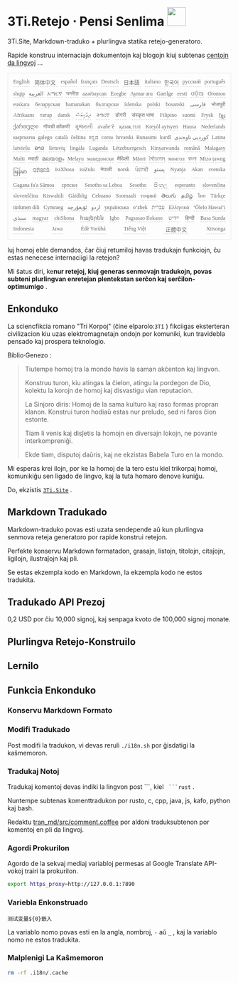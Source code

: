 <h1 style="justify-content:space-between">3Ti.Retejo ⋅ Pensi Senlima <img src="//i-01.eu.org/3Ti/logo.svg" style="user-select:none;margin-top:-1px;width:42px"></h1>

3Ti.Site, Markdown-traduko + plurlingva statika retejo-generatoro.

Rapide konstruu internaciajn dokumentojn kaj blogojn kiuj subtenas [centojn da lingvoj](https://github.com/i18n-site/node/blob/main/lang/src/index.js) ...

<pre class="langli" style="display:flex;flex-wrap:wrap;background:transparent;border:1px solid #eee;font-size:12px;box-shadow:0 0 3px inset #eee;padding:12px 5px 4px 12px;justify-content:space-between;"><style>pre.langli i{font-weight:300;font-family:s;margin-right:7px;margin-bottom:8px;font-style:normal;color:#666;border-bottom:1px dashed #ccc;}</style><i>English</i><i> 简体中文 </i><i>español</i><i>français</i><i>Deutsch</i><i> 日本語 </i><i>italiano</i><i>한국어</i><i>русский</i><i>português</i><i>shqip</i><i>‫العربية‬</i><i>አማርኛ</i><i>অসমীয়া</i><i>azərbaycan</i><i>Eʋegbe</i><i>Aymar aru</i><i>Gaeilge</i><i>eesti</i><i>ଓଡ଼ିଆ</i><i>Oromoo</i><i>euskara</i><i>беларуская</i><i>bamanakan</i><i>български</i><i>íslenska</i><i>polski</i><i>bosanski</i><i>‫فارسی‬</i><i>भोजपुरी</i><i>Afrikaans</i><i>татар</i><i>dansk</i><i>‫ދިވެހިބަސް‬</i><i>ትግርኛ</i><i>डोगरी</i><i>संस्कृत भाषा</i><i>Filipino</i><i>suomi</i><i>Frysk</i><i>ខ្មែរ</i><i>ქართული</i><i>गोंयची कोंकणी</i><i>ગુજરાતી</i><i>avañe’ẽ</i><i>қазақ тілі</i><i>Kreyòl ayisyen</i><i>Hausa</i><i>Nederlands</i><i>кыргызча</i><i>galego</i><i>català</i><i>čeština</i><i>ಕನ್ನಡ</i><i>corsu</i><i>hrvatski</i><i>Runasimi</i><i>kurdî</i><i>‫کوردیی ناوەندی‬</i><i>Latina</i><i>latviešu</i><i>ລາວ</i><i>lietuvių</i><i>lingála</i><i>Luganda</i><i>Lëtzebuergesch</i><i>Kinyarwanda</i><i>română</i><i>Malagasy</i><i>Malti</i><i>मराठी</i><i>മലയാളം</i><i>Melayu</i><i>македонски</i><i>मैथिली</i><i>Māori</i><i>মৈতৈলোন্</i><i>монгол</i><i>বাংলা</i><i>Mizo ṭawng</i><i>မြန်မာ</i><i>𞄀𞄄𞄰𞄩𞄍𞄜𞄰</i><i>IsiXhosa</i><i>isiZulu</i><i>नेपाली</i><i>norsk</i><i>ਪੰਜਾਬੀ</i><i>‫پښتو‬</i><i>Nyanja</i><i>Akan</i><i>svenska</i><i>Gagana fa'a Sāmoa</i><i>српски</i><i>Sesotho sa Leboa</i><i>Sesotho</i><i>සිංහල</i><i>esperanto</i><i>slovenčina</i><i>slovenščina</i><i>Kiswahili</i><i>Gàidhlig</i><i>Cebuano</i><i>Soomaali</i><i>тоҷикӣ</i><i>తెలుగు</i><i>தமிழ்</i><i>ไทย</i><i>Türkçe</i><i>türkmen dili</i><i>Cymraeg</i><i>‫ئۇيغۇرچە‬</i><i>‫اردو‬</i><i>українська</i><i>o‘zbek</i><i>‫עברית‬</i><i>Ελληνικά</i><i>ʻŌlelo Hawaiʻi</i><i>‫سنڌي‬</i><i>magyar</i><i>chiShona</i><i>հայերեն</i><i>Igbo</i><i>Pagsasao Ilokano</i><i>‫ייִדיש‬</i><i>हिन्दी</i><i>Basa Sunda</i><i>Indonesia</i><i>Jawa</i><i>Èdè Yorùbá</i><i>Tiếng Việt</i><i> 正體中文 </i><i>Xitsonga</i></pre>

Iuj homoj eble demandos, ĉar ĉiuj retumiloj havas tradukajn funkciojn, ĉu estas nenecese internaciigi la retejon?

Mi ŝatus diri, ke**nur retejoj, kiuj generas senmovajn tradukojn, povas subteni plurlingvan enretejan plentekstan serĉon kaj serĉilon-optimumigo** .

## Enkonduko

La sciencfikcia romano &quot;Tri Korpoj&quot; (ĉine elparolo:`3Tǐ` ) fikciigas eksterteran civilizacion kiu uzas elektromagnetajn ondojn por komuniki, kun travidebla pensado kaj prospera teknologio.

Biblio·Genezo :

> Tiutempe homoj tra la mondo havis la saman akĉenton kaj lingvon.
>
> Konstruu turon, kiu atingas la ĉielon, atingu la pordegon de Dio, kolektu la korojn de homoj kaj disvastigu vian reputacion.
>
> La Sinjoro diris: Homoj de la sama kulturo kaj raso formas propran klanon. Konstrui turon hodiaŭ estas nur preludo, sed ni faros ĉion estonte.
>
> Tiam li venis kaj disĵetis la homojn en diversajn lokojn, ne povante interkompreniĝi.
>
> Ekde tiam, disputoj daŭris, kaj ne ekzistas Babela Turo en la mondo.

Mi esperas krei ilojn, por ke la homoj de la tero estu kiel trikorpaj homoj, komunikiĝu sen ligado de lingvo, kaj la tuta homaro denove kuniĝu.

Do, ekzistis [`3Ti.Site`](//3Ti.Site) .

## Markdown Tradukado

Markdown-traduko povas esti uzata sendepende aŭ kun plurlingva senmova reteja generatoro por rapide konstrui retejon.

Perfekte konservu Markdown formatadon, grasajn, listojn, titolojn, citaĵojn, ligilojn, ilustraĵojn kaj pli.

Se estas ekzempla kodo en Markdown, la ekzempla kodo ne estos tradukita.

## Tradukado API Prezoj

0,2 USD por ĉiu 10,000 signoj, kaj senpaga kvoto de 100,000 signoj monate.

## Plurlingva Retejo-Konstruilo

## Lernilo

## Funkcia Enkonduko

### Konservu Markdown Formato

### Modifi Tradukado

Post modifi la tradukon, vi devas reruli `./i18n.sh` por ĝisdatigi la kaŝmemoron.

### Tradukaj Notoj

Tradukaj komentoj devas indiki la lingvon post \```, kiel ` ```rust` .

Nuntempe subtenas komenttradukon por rusto, c, cpp, java, js, kafo, python kaj bash.

Redaktu [tran_md/src/comment.coffee](https://github.com/i18n-site/node/blob/main/tran_md/src/comment.coffee) por aldoni traduksubtenon por komentoj en pli da lingvoj.

### Agordi Prokurilon

Agordo de la sekvaj mediaj variabloj permesas al Google Translate API-vokoj trairi la prokurilon.

```bash
export https_proxy=http://127.0.0.1:7890
```

### Variebla Enkonstruado

```
测试变量${0}嵌入
```

La variablo nomo povas esti en la angla, nombroj, `-` aŭ `_` , kaj la variablo nomo ne estos tradukita.

### Malplenigi La Kaŝmemoron

```bash
rm -rf .i18n/.cache
```
